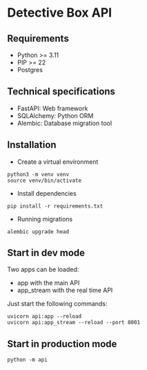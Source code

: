 # Detective Box API

## Requirements

- Python >= 3.11
- PIP >= 22
- Postgres

## Technical specifications

- FastAPI: Web framework
- SQLAlchemy: Python ORM
- Alembic: Database migration tool

## Installation

- Create a virtual environment
```
python3 -m venv venv
source venv/bin/activate
```
- Install dependencies
```
pip install -r requirements.txt
```
- Running migrations
```
alembic upgrade head
```

## Start in dev mode
Two apps can be loaded:
- app with the main API
- app_stream with the real time API

Just start the following commands:
```
uvicorn api:app --reload
uvicorn api:app_stream --reload --port 8001
```

## Start in production mode
```
python -m api
```